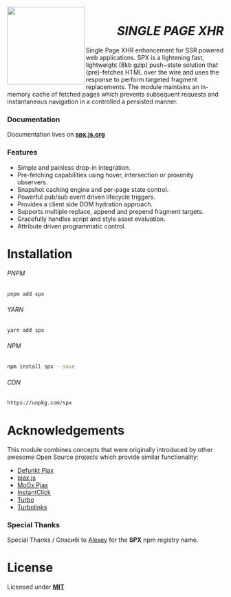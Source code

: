 <br>
<a href="https://spx.js.org">
<img align="left" src="https://raw.githubusercontent.com/panoply/spx/13d4440296f86ca276c7de7b710dcd714f69b94f/docs/site/assets/svg/logo.svg" width="180px">
</a>
<h1 align="right">
  <i>SINGLE PAGE XHR</i>
</h1>

Single Page XHR enhancement for SSR powered web applications. SPX is a lightening fast, lightweight (8kb gzip) push~state solution that (pre)-fetches HTML over the wire and uses the response to perform targeted fragment replacements. The module maintains an in-memory cache of fetched pages which prevents subsequent requests and instantaneous navigation in a controlled a persisted manner.

### Documentation

Documentation lives on **[spx.js.org](https://spx.js.org)**

### Features

- Simple and painless drop-in integration.
- Pre-fetching capabilities using hover, intersection or proximity observers.
- Snapshot caching engine and per-page state control.
- Powerful pub/sub event driven lifecycle triggers.
- Provides a client side DOM hydration approach.
- Supports multiple replace, append and prepend fragment targets.
- Gracefully handles script and style asset evaluation.
- Attribute driven programmatic control.

# Installation

###### PNPM

```bash
pnpm add spx
```

###### YARN

```bash
yarn add spx
```

###### NPM

```bash
npm install spx --save
```

###### CDN

```bash
https://unpkg.com/spx
```

# Acknowledgements

This module combines concepts that were originally introduced by other awesome Open Source projects which provide similar functionality:

- [Defunkt Pjax](https://github.com/defunkt/jquery-pjax)
- [pjax.js](https://github.com/brcontainer/pjax.js)
- [MoOx Pjax](https://github.com/MoOx/pjax)
- [InstantClick](https://github.com/dieulot/instantclick)
- [Turbo](https://github.com/hotwired/turbo)
- [Turbolinks](https://github.com/turbolinks/turbolinks)

### Special Thanks

Special Thanks / Спасибі to [Alexey](https://github.com/gigi) for the **SPX** npm registry name.

# License

Licensed under **[MIT](#LICENSE)**
